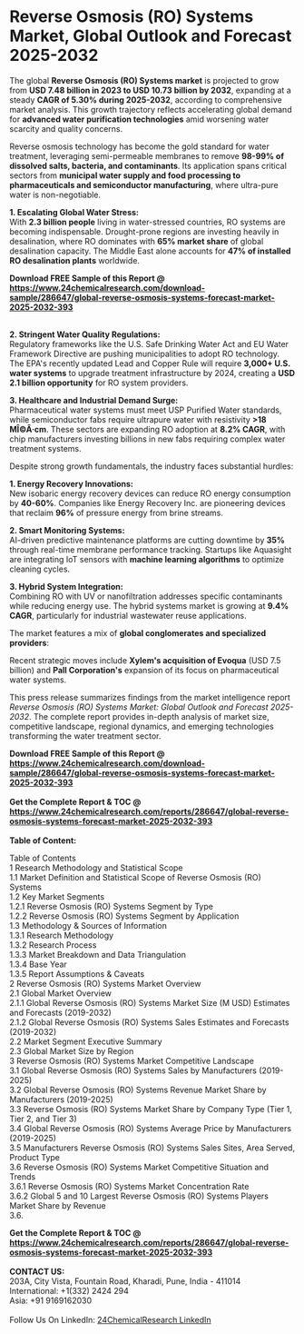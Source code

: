 <h1>Reverse Osmosis (RO) Systems Market, Global Outlook and Forecast 2025-2032</h1><p>The global <strong>Reverse Osmosis (RO) Systems market</strong> is projected to grow from <strong>USD 7.48 billion in 2023 to USD 10.73 billion by 2032</strong>, expanding at a steady <strong>CAGR of 5.30% during 2025-2032</strong>, according to comprehensive market analysis. This growth trajectory reflects accelerating global demand for <strong>advanced water purification technologies</strong> amid worsening water scarcity and quality concerns.</p><p>Reverse osmosis technology has become the gold standard for water treatment, leveraging semi-permeable membranes to remove <strong>98-99% of dissolved salts, bacteria, and contaminants</strong>. Its application spans critical sectors from <strong>municipal water supply and food processing to pharmaceuticals and semiconductor manufacturing</strong>, where ultra-pure water is non-negotiable.</p><p><strong>1. Escalating Global Water Stress:</strong><br>
With <strong>2.3 billion people</strong> living in water-stressed countries, RO systems are becoming indispensable. Drought-prone regions are investing heavily in desalination, where RO dominates with <strong>65% market share</strong> of global desalination capacity. The Middle East alone accounts for <strong>47% of installed RO desalination plants</strong> worldwide.</p><div><b>Download FREE Sample of this Report @ 
            <a href="https://www.24chemicalresearch.com/download-sample/286647/global-reverse-osmosis-systems-forecast-market-2025-2032-393">
            https://www.24chemicalresearch.com/download-sample/286647/global-reverse-osmosis-systems-forecast-market-2025-2032-393</a></b></div><br><p><strong>2. Stringent Water Quality Regulations:</strong><br>
Regulatory frameworks like the U.S. Safe Drinking Water Act and EU Water Framework Directive are pushing municipalities to adopt RO technology. The EPA's recently updated Lead and Copper Rule will require <strong>3,000+ U.S. water systems</strong> to upgrade treatment infrastructure by 2024, creating a <strong>USD 2.1 billion opportunity</strong> for RO system providers.</p><p><strong>3. Healthcare and Industrial Demand Surge:</strong><br>
Pharmaceutical water systems must meet USP Purified Water standards, while semiconductor fabs require ultrapure water with resistivity <strong>&gt;18 MÎ©Â·cm</strong>. These sectors are expanding RO adoption at <strong>8.2% CAGR</strong>, with chip manufacturers investing billions in new fabs requiring complex water treatment systems.</p><p>Despite strong growth fundamentals, the industry faces substantial hurdles:</p><p><strong>1. Energy Recovery Innovations:</strong><br>
New isobaric energy recovery devices can reduce RO energy consumption by <strong>40-60%</strong>. Companies like Energy Recovery Inc. are pioneering devices that reclaim <strong>96%</strong> of pressure energy from brine streams.</p><p><strong>2. Smart Monitoring Systems:</strong><br>
AI-driven predictive maintenance platforms are cutting downtime by <strong>35%</strong> through real-time membrane performance tracking. Startups like Aquasight are integrating IoT sensors with <strong>machine learning algorithms</strong> to optimize cleaning cycles.</p><p><strong>3. Hybrid System Integration:</strong><br>
Combining RO with UV or nanofiltration addresses specific contaminants while reducing energy use. The hybrid systems market is growing at <strong>9.4% CAGR</strong>, particularly for industrial wastewater reuse applications.</p><p>The market features a mix of <strong>global conglomerates and specialized providers</strong>:</p><p>Recent strategic moves include <strong>Xylem's acquisition of Evoqua</strong> (USD 7.5 billion) and <strong>Pall Corporation's</strong> expansion of its focus on pharmaceutical water systems.</p><p>This press release summarizes findings from the market intelligence report <em>Reverse Osmosis (RO) Systems Market: Global Outlook and Forecast 2025-2032</em>. The complete report provides in-depth analysis of market size, competitive landscape, regional dynamics, and emerging technologies transforming the water treatment sector.</p><div><b>Download FREE Sample of this Report @ 
            <a href="https://www.24chemicalresearch.com/download-sample/286647/global-reverse-osmosis-systems-forecast-market-2025-2032-393">
            https://www.24chemicalresearch.com/download-sample/286647/global-reverse-osmosis-systems-forecast-market-2025-2032-393</a></b></div><br><div><b>Get the Complete Report & TOC @ 
            <a href="https://www.24chemicalresearch.com/reports/286647/global-reverse-osmosis-systems-forecast-market-2025-2032-393">
            https://www.24chemicalresearch.com/reports/286647/global-reverse-osmosis-systems-forecast-market-2025-2032-393</a></b></div><br>
            <b>Table of Content:</b><p>Table of Contents<br />
1 Research Methodology and Statistical Scope<br />
1.1 Market Definition and Statistical Scope of Reverse Osmosis (RO) Systems<br />
1.2 Key Market Segments<br />
1.2.1 Reverse Osmosis (RO) Systems Segment by Type<br />
1.2.2 Reverse Osmosis (RO) Systems Segment by Application<br />
1.3 Methodology & Sources of Information<br />
1.3.1 Research Methodology<br />
1.3.2 Research Process<br />
1.3.3 Market Breakdown and Data Triangulation<br />
1.3.4 Base Year<br />
1.3.5 Report Assumptions & Caveats<br />
2 Reverse Osmosis (RO) Systems Market Overview<br />
2.1 Global Market Overview<br />
2.1.1 Global Reverse Osmosis (RO) Systems Market Size (M USD) Estimates and Forecasts (2019-2032)<br />
2.1.2 Global Reverse Osmosis (RO) Systems Sales Estimates and Forecasts (2019-2032)<br />
2.2 Market Segment Executive Summary<br />
2.3 Global Market Size by Region<br />
3 Reverse Osmosis (RO) Systems Market Competitive Landscape<br />
3.1 Global Reverse Osmosis (RO) Systems Sales by Manufacturers (2019-2025)<br />
3.2 Global Reverse Osmosis (RO) Systems Revenue Market Share by Manufacturers (2019-2025)<br />
3.3 Reverse Osmosis (RO) Systems Market Share by Company Type (Tier 1, Tier 2, and Tier 3)<br />
3.4 Global Reverse Osmosis (RO) Systems Average Price by Manufacturers (2019-2025)<br />
3.5 Manufacturers Reverse Osmosis (RO) Systems Sales Sites, Area Served, Product Type<br />
3.6 Reverse Osmosis (RO) Systems Market Competitive Situation and Trends<br />
3.6.1 Reverse Osmosis (RO) Systems Market Concentration Rate<br />
3.6.2 Global 5 and 10 Largest Reverse Osmosis (RO) Systems Players Market Share by Revenue<br />
3.6.</p><div><b>Get the Complete Report & TOC @ 
            <a href="https://www.24chemicalresearch.com/reports/286647/global-reverse-osmosis-systems-forecast-market-2025-2032-393">
            https://www.24chemicalresearch.com/reports/286647/global-reverse-osmosis-systems-forecast-market-2025-2032-393</a></b></div><br><b>CONTACT US:</b><br>
            203A, City Vista, Fountain Road, Kharadi, Pune, India - 411014<br>
            International: +1(332) 2424 294<br>
            Asia: +91 9169162030 <br><br>
            Follow Us On LinkedIn: <a href="https://www.linkedin.com/company/24chemicalresearch/">24ChemicalResearch LinkedIn</a>